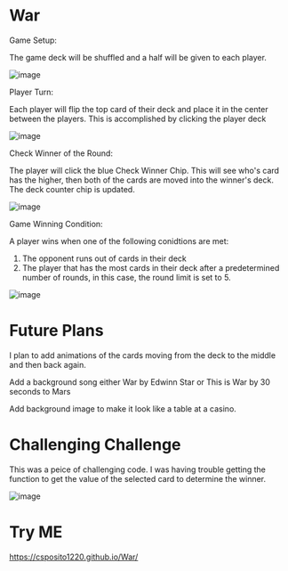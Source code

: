 # War

Game Setup:

The game deck will be shuffled and a half will be given to each player.

![image](https://github.com/csposito1220/War/assets/118031693/88182cfa-ddf4-47ac-986c-a9af78832c4c)

Player Turn:

Each player will flip the top card of their deck and place it in the center between the players.  This is accomplished by clicking the player deck

 ![image](https://github.com/csposito1220/War/assets/118031693/41351ec2-471a-414c-b633-2740b337ad43)

Check Winner of the Round:

The player will click the blue Check Winner Chip.  This will see who's card has the higher, then both of the cards are moved into the winner's deck.  The deck counter chip is updated.

![image](https://github.com/csposito1220/War/assets/118031693/4027f566-8fb5-41cc-abcc-a0734d6e0045)

Game Winning Condition:

A player wins when one of the following conidtions are met:

1. The opponent runs out of cards in their deck
2. The player that has the most cards in their deck after a predetermined number of rounds, in this case, the round limit is set to 5.

![image](https://github.com/csposito1220/War/assets/118031693/385ab63b-9e4b-4aaa-927c-b1dffcabc967)

# Future Plans

I plan to add animations of the cards moving from the deck to the middle and then back again.

Add a background song either War by Edwinn Star or This is War by 30 seconds to Mars

Add background image to make it look like a table at a casino.


# Challenging Challenge

This was a peice of challenging code.  I was having trouble getting the function to get the value of the selected card to determine the winner.

![image](https://github.com/csposito1220/War/assets/118031693/a13759c7-9af5-4dd0-bee3-a38ef9cde331)


# Try ME

https://csposito1220.github.io/War/
